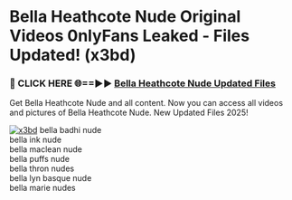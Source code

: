 # Bella Heathcote Nude Original Videos 0nlyFans Leaked - Files Updated! (x3bd)

<h3>🔴 CLICK HERE 🌐==►► <a href="https://tinyurl.com/5h6xmrr3" rel="nofollow">Bella Heathcote Nude Updated Files</a></h3>

Get Bella Heathcote Nude and all content. Now you can access all videos and pictures of Bella Heathcote Nude. New Updated Files 2025!

[![x3bd](https://i.imgur.com/KVD873Z.gif)](https://tinyurl.com/5h6xmrr3)
bella badhi nude<br>
bella ink nude<br>
bella maclean nude<br>
bella puffs nude<br>
bella thron nudes<br>
bella lyn basque nude<br>
bella marie nudes